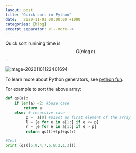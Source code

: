 ```yaml
---
layout: post
title: "Quick sort in Python"
date:   2020-11-01 00:00:00 +1000
categories: [blog]
excerpt_separator: <!--more-->
---
```

<script type="text/javascript" id="MathJax-script" async
  src="https://cdn.jsdelivr.net/npm/mathjax@3/es5/tex-chtml.js">
</script>
<script type="text/javascript">
window.MathJax = {
  tex: {
    packages: ['base', 'ams']
  },
  loader: {
    load: ['ui/menu', '[tex]/ams']
  }
};
</script>
Quick sort runining time is $$O(n\log{}n)$$.

![image-20201101122401694](https://cdn.jsdelivr.net/gh/ojitha/blog@master/uPic/image-20201101122401694.png)

To learn more about Python generators, see [python fun](https://ojitha.blogspot.com/2015/11/python-fun.html).

<!--more-->

For example to sort the above array:

```python
def qs(a):
    if len(a) <2: #base case
        return a
    else: # recursive case
         p =  a[0] #pivot as first element of the array
         l = [e for e in a[1:] if e <= p]
         r = [e for e in a[1:] if e > p]
         return qs(l)+[p]+qs(r)

#Test         
print (qs([5,9,4,7,6,8,2,1,3]))
```



